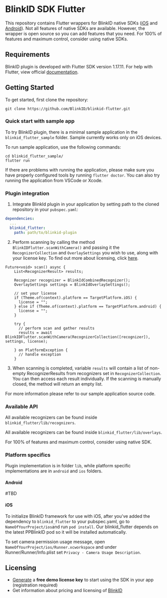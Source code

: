 # BlinkID SDK Flutter

This repository contains Flutter wrappers for BlinkID native SDKs ([iOS](https://github.com/BlinkID/blinkid-ios)
and [Android](https://github.com/BlinkID/blinkid-android)). Not all features of native SDKs are available. However, the wrapper is open source so you can add features that you need. For 100% of features and maximum control, consider using native SDKs.

## Requirements
BlinkID plugin is developed with Flutter SDK version 1.17.11.
For help with Flutter, view official [documentation](https://flutter.dev/docs).

## Getting Started
To get started, first clone the repository:
```shell
git clone https://github.com/BlinkID/blinkid-flutter.git
```

### Quick start with sample app
To try BlinkID plugin, there is a minimal sample application in the `blinkid_flutter_sample` folder.
Sample currently works only on iOS devices.

To run sample application, use the following commands:
```shell
cd blinkid_flutter_sample/
flutter run
```
If there are problems with running the application, please make sure you have
properly configured tools by running `flutter doctor`. You can also try running
the application from VSCode or Xcode.

### Plugin integration
1. Integrate BlinkId plugin in your application by setting path to the cloned repository
in your `pubspec.yaml`:
```yaml
dependencies:
  ...
  blinkid_flutter:
    path: path/to/blinkid-plugin
```

2. Perform scanning by calling the method `BlinkIDFlutter.scanWithCamera()` and passing it the `RecognizerCollection` and `OverlaySettings` you wish to use, along with your license key. To find out more about licensing, click
 [here](#licensing).
```
Future<void> scan() async {
    List<RecognizerResult> results;
    
    Recognizer recognizer = BlinkIdCombinedRecognizer();
    OverlaySettings settings = BlinkIdOverlaySettings();

    // set your license
    if (Theme.of(context).platform == TargetPlatform.iOS) {
      license = "";
    } else if (Theme.of(context).platform == TargetPlatform.android) {
      license = "";
    }

    try {
      // perform scan and gather results
      results = await BlinkIDFlutter.scanWithCamera(RecognizerCollection([recognizer]), settings, license);

    } on PlatformException {
      // handle exception
    }
```

3. When scanning is completed, variable `results` will contain a list of non-empty RecognizerResults from recognizers set in `RecognizerCollection`. You can then access each result individually. If the scanning is manually closed, the method will return an empty list.

For more information please refer to our sample application source code.

### Available API
All available recognizers can be found inside `blinkid_flutter/lib/recognizers`.

All available recognizers can be found inside `blinkid_flutter/lib/overlays`.

For 100% of features and maximum control, consider using native SDK.

### Platform specifics
Plugin implementation is in folder `lib`, while platform specific implementations are in `android` and `ios` folders.

#### Android
\#TBD

#### iOS
To initialize BlinkID framework for use with iOS, after you've added the dependency to `blinkid_flutter` to your pubspec.yaml, go to `NameOfYourProject/ios`and run `pod install`.
Our blinkid_flutter depends on the latest PPBlinkID pod so it will be installed automatically.

To set camera permission usage message, open `NameOfYourProject/ios/Runner.xcworkspace` and under Runner/Runner/Info.plist set 
`Privacy - Camera Usage Description`.

## Licensing
- [Generate](https://microblink.com/login?url=/customer/generatedemolicence) a **free demo license key** to start using the SDK in your app (registration required)
- Get information about pricing and licensing of [BlinkID](https://microblink.com/blinkid)
